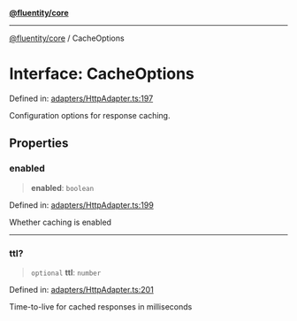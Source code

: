 [**@fluentity/core**](../README.md)

***

[@fluentity/core](../globals.md) / CacheOptions

# Interface: CacheOptions

Defined in: [adapters/HttpAdapter.ts:197](https://github.com/cedricpierre/fluentity-core/blob/b9e907b503f5d8cbc83b38cdb5626da057589278/src/adapters/HttpAdapter.ts#L197)

Configuration options for response caching.

## Properties

### enabled

> **enabled**: `boolean`

Defined in: [adapters/HttpAdapter.ts:199](https://github.com/cedricpierre/fluentity-core/blob/b9e907b503f5d8cbc83b38cdb5626da057589278/src/adapters/HttpAdapter.ts#L199)

Whether caching is enabled

***

### ttl?

> `optional` **ttl**: `number`

Defined in: [adapters/HttpAdapter.ts:201](https://github.com/cedricpierre/fluentity-core/blob/b9e907b503f5d8cbc83b38cdb5626da057589278/src/adapters/HttpAdapter.ts#L201)

Time-to-live for cached responses in milliseconds
